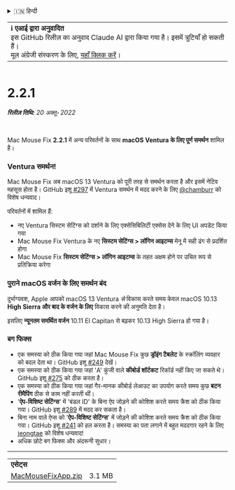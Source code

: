 <details>
<summary>🇮🇳 हिन्दी</summary>

[🇬🇧 English (GitHub)](https://github.com/noah-nuebling/mac-mouse-fix/releases/tag/2.2.1)\
[🇦🇩 Català](https://redirect.macmousefix.com/?target=mmf-release&tag=2.2.1&locale=ca)\
[🇩🇪 Deutsch](https://redirect.macmousefix.com/?target=mmf-release&tag=2.2.1&locale=de)\
[🇪🇸 Español](https://redirect.macmousefix.com/?target=mmf-release&tag=2.2.1&locale=es)\
[🇫🇷 Français](https://redirect.macmousefix.com/?target=mmf-release&tag=2.2.1&locale=fr)\
[🇮🇩 Indonesia](https://redirect.macmousefix.com/?target=mmf-release&tag=2.2.1&locale=id)\
[🇮🇹 Italiano](https://redirect.macmousefix.com/?target=mmf-release&tag=2.2.1&locale=it)\
[🇭🇺 Magyar](https://redirect.macmousefix.com/?target=mmf-release&tag=2.2.1&locale=hu)\
[🇳🇱 Nederlands](https://redirect.macmousefix.com/?target=mmf-release&tag=2.2.1&locale=nl)\
[🇵🇱 Polski](https://redirect.macmousefix.com/?target=mmf-release&tag=2.2.1&locale=pl)\
[🇧🇷 Português (Brasil)](https://redirect.macmousefix.com/?target=mmf-release&tag=2.2.1&locale=pt-BR)\
[🇵🇹 Português (Portugal)](https://redirect.macmousefix.com/?target=mmf-release&tag=2.2.1&locale=pt-PT)\
[🇷🇴 Română](https://redirect.macmousefix.com/?target=mmf-release&tag=2.2.1&locale=ro)\
[🇸🇪 Svenska](https://redirect.macmousefix.com/?target=mmf-release&tag=2.2.1&locale=sv)\
[🇻🇳 Tiếng Việt](https://redirect.macmousefix.com/?target=mmf-release&tag=2.2.1&locale=vi)\
[🇹🇷 Türkçe](https://redirect.macmousefix.com/?target=mmf-release&tag=2.2.1&locale=tr)\
[🇨🇿 Čeština](https://redirect.macmousefix.com/?target=mmf-release&tag=2.2.1&locale=cs)\
[🇬🇷 Ελληνικά](https://redirect.macmousefix.com/?target=mmf-release&tag=2.2.1&locale=el)\
[🇷🇺 Русский](https://redirect.macmousefix.com/?target=mmf-release&tag=2.2.1&locale=ru)\
[🇺🇦 Українська](https://redirect.macmousefix.com/?target=mmf-release&tag=2.2.1&locale=uk)\
[🇮🇱 עברית](https://redirect.macmousefix.com/?target=mmf-release&tag=2.2.1&locale=he)\
[🇸🇦 العربية](https://redirect.macmousefix.com/?target=mmf-release&tag=2.2.1&locale=ar)\
**🇮🇳 हिन्दी**\
[🇹🇭 ไทย](https://redirect.macmousefix.com/?target=mmf-release&tag=2.2.1&locale=th)\
[🇨🇳 中文 (简体)](https://redirect.macmousefix.com/?target=mmf-release&tag=2.2.1&locale=zh-Hans)\
[🇨🇳 中文 (繁體)](https://redirect.macmousefix.com/?target=mmf-release&tag=2.2.1&locale=zh-Hant)\
[🇭🇰 中文（香港)](https://redirect.macmousefix.com/?target=mmf-release&tag=2.2.1&locale=zh-HK)\
[🇯🇵 日本語](https://redirect.macmousefix.com/?target=mmf-release&tag=2.2.1&locale=ja)\
[🇰🇷 한국어](https://redirect.macmousefix.com/?target=mmf-release&tag=2.2.1&locale=ko)\
[Help translate Mac Mouse Fix to different languages!](https://github.com/noah-nuebling/mac-mouse-fix/discussions/731)
</details>
<table align=><td>
<b>ℹ️ एआई द्वारा अनुवादित</b><br>
इस GitHub रिलीज़ का अनुवाद Claude AI द्वारा किया गया है। इसमें त्रुटियाँ हो सकती हैं।<br>
मूल अंग्रेजी संस्करण के लिए, <a href="https://github.com/noah-nuebling/mac-mouse-fix/releases/tag/2.2.1">यहाँ क्लिक करें</a>।
</td></table>

<table></table>

# 2.2.1
***रिलीज़ तिथि:** 20 अक्तू॰ 2022*

<br>

Mac Mouse Fix **2.2.1** में अन्य परिवर्तनों के साथ **macOS Ventura के लिए पूर्ण समर्थन** शामिल है।

### Ventura समर्थन!
Mac Mouse Fix अब macOS 13 Ventura को पूरी तरह से समर्थन करता है और इसमें नेटिव महसूस होता है।
GitHub इशू [#297](https://github.com/noah-nuebling/mac-mouse-fix/issues/297) में Ventura समर्थन में मदद करने के लिए [@chamburr](https://github.com/chamburr) को विशेष धन्यवाद।

परिवर्तनों में शामिल हैं:

- नए Ventura सिस्टम सेटिंग्स को दर्शाने के लिए एक्सेसिबिलिटी एक्सेस देने के लिए UI अपडेट किया गया
- Mac Mouse Fix Ventura के नए **सिस्टम सेटिंग्स > लॉगिन आइटम्स** मेनू में सही ढंग से प्रदर्शित होगा
- Mac Mouse Fix **सिस्टम सेटिंग्स > लॉगिन आइटम्स** के तहत अक्षम होने पर उचित रूप से प्रतिक्रिया करेगा

### पुराने macOS वर्जन के लिए समर्थन बंद

दुर्भाग्यवश, Apple आपको macOS 13 Ventura _से_ विकास करते समय केवल macOS 10.13 **High Sierra और बाद के वर्जन के लिए** विकास करने की अनुमति देता है।

इसलिए **न्यूनतम समर्थित वर्जन** 10.11 El Capitan से बढ़कर 10.13 High Sierra हो गया है।

### बग फिक्स

- एक समस्या को ठीक किया गया जहां Mac Mouse Fix कुछ **ड्रॉइंग टैबलेट** के स्क्रॉलिंग व्यवहार को बदल देता था। GitHub इशू [#249](https://github.com/noah-nuebling/mac-mouse-fix/issues/249) देखें।
- एक समस्या को ठीक किया गया जहां 'A' कुंजी वाले **कीबोर्ड शॉर्टकट** रिकॉर्ड नहीं किए जा सकते थे। GitHub इशू [#275](https://github.com/noah-nuebling/mac-mouse-fix/issues/275) को ठीक करता है।
- एक समस्या को ठीक किया गया जहां गैर-मानक कीबोर्ड लेआउट का उपयोग करते समय कुछ **बटन रीमैपिंग** ठीक से काम नहीं करती थीं।
- '**ऐप-विशिष्ट सेटिंग्स**' में 'बंडल ID' के बिना ऐप जोड़ने की कोशिश करते समय क्रैश को ठीक किया गया। GitHub इशू [#289](https://github.com/noah-nuebling/mac-mouse-fix/issues/289) में मदद कर सकता है।
- बिना नाम वाले ऐप्स को '**ऐप-विशिष्ट सेटिंग्स**' में जोड़ने की कोशिश करते समय क्रैश को ठीक किया गया। GitHub इशू [#241](https://github.com/noah-nuebling/mac-mouse-fix/issues/241) को हल करता है। समस्या का पता लगाने में बहुत मददगार रहने के लिए [jeongtae](https://github.com/jeongtae) को विशेष धन्यवाद!
- अधिक छोटे बग फिक्स और अंदरूनी सुधार।

---

<table align="start">
<tr>
    <td colspan=2>
        <b>एसेट्स</b>
    </td>
</tr>
<tr>
    <td><a href="https://github.com/noah-nuebling/mac-mouse-fix/releases/download/2.2.1/MacMouseFixApp.zip">MacMouseFixApp.zip</a></td>
    <td>3.1 MB</td>
</tr>
</table>